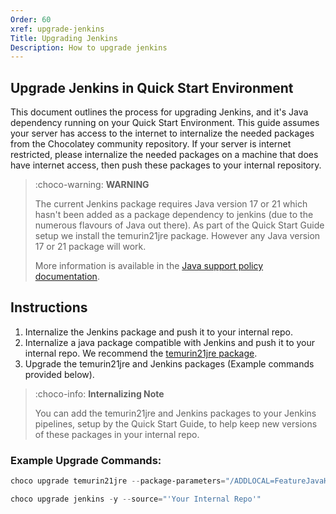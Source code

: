 ```yaml
---
Order: 60
xref: upgrade-jenkins
Title: Upgrading Jenkins
Description: How to upgrade jenkins
---
```


## Upgrade Jenkins in Quick Start Environment

This document outlines the process for upgrading Jenkins, and it's Java dependency running on your Quick Start Environment.
This guide assumes your server has access to the internet to internalize the needed packages from the Chocolatey community repository.
If your server is internet restricted, please internalize the needed packages on a machine that does have internet access, then push these packages to your internal repository.

> :choco-warning: **WARNING**
>
> The current Jenkins package requires Java version 17 or 21 which hasn't been added as a package dependency to jenkins (due to the numerous flavours of Java out there). As part of the Quick Start Guide setup we install the temurin21jre package. However any Java version 17 or 21 package will work.
>
> More information is available in the [Java support policy documentation](https://www.jenkins.io/doc/book/platform-information/support-policy-java/).

## Instructions

1. Internalize the Jenkins package and push it to your internal repo.
2. Internalize a java package compatible with Jenkins and push it to your internal repo. We recommend the [temurin21jre package](https://community.chocolatey.org/packages/Temurin21jre).
3. Upgrade the temurin21jre and Jenkins packages (Example commands provided below).

> :choco-info: **Internalizing Note**
>
> You can add the temurin21jre and Jenkins packages to your Jenkins pipelines, setup by the Quick Start Guide, to help keep new versions of these packages in your internal repo.

### Example Upgrade Commands:

```powershell
choco upgrade temurin21jre --package-parameters="/ADDLOCAL=FeatureJavaHome" -y --source="'Your Internal Repo'"
```

```powershell
choco upgrade jenkins -y --source="'Your Internal Repo'"
```

